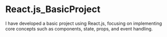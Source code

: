 # React.js_BasicProject
I have developed a basic project using React.js, focusing on implementing core concepts such as components, state, props, and event handling.

